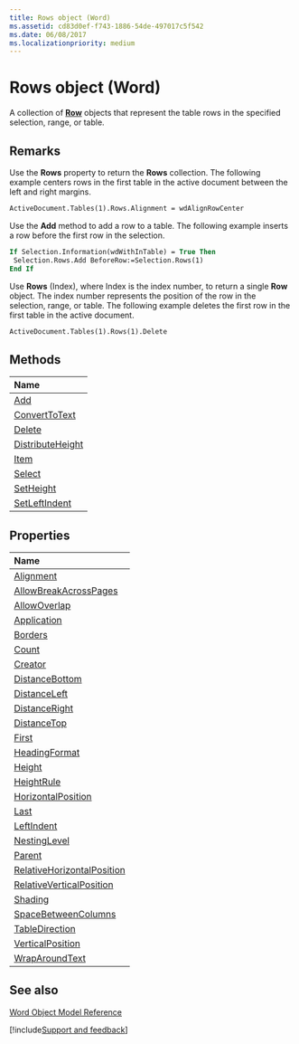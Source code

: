 ```yaml
---
title: Rows object (Word)
ms.assetid: cd83d0ef-f743-1886-54de-497017c5f542
ms.date: 06/08/2017
ms.localizationpriority: medium
---
```



# Rows object (Word)

A collection of **[Row](Word.Row.md)** objects that represent the table rows in the specified selection, range, or table.


## Remarks

Use the **Rows** property to return the **Rows** collection. The following example centers rows in the first table in the active document between the left and right margins.


```vb
ActiveDocument.Tables(1).Rows.Alignment = wdAlignRowCenter
```

Use the **Add** method to add a row to a table. The following example inserts a row before the first row in the selection.




```vb
If Selection.Information(wdWithInTable) = True Then 
 Selection.Rows.Add BeforeRow:=Selection.Rows(1) 
End If
```

Use **Rows** (Index), where Index is the index number, to return a single **Row** object. The index number represents the position of the row in the selection, range, or table. The following example deletes the first row in the first table in the active document.




```vb
ActiveDocument.Tables(1).Rows(1).Delete
```


## Methods



|Name|
|:-----|
|[Add](Word.Rows.Add.md)|
|[ConvertToText](Word.Rows.ConvertToText.md)|
|[Delete](Word.Rows.Delete.md)|
|[DistributeHeight](Word.Rows.DistributeHeight.md)|
|[Item](Word.Rows.Item.md)|
|[Select](Word.Rows.Select.md)|
|[SetHeight](Word.Rows.SetHeight.md)|
|[SetLeftIndent](Word.Rows.SetLeftIndent.md)|

## Properties



|Name|
|:-----|
|[Alignment](Word.Rows.Alignment.md)|
|[AllowBreakAcrossPages](Word.Rows.AllowBreakAcrossPages.md)|
|[AllowOverlap](Word.Rows.AllowOverlap.md)|
|[Application](Word.Rows.Application.md)|
|[Borders](Word.Rows.Borders.md)|
|[Count](Word.Rows.Count.md)|
|[Creator](Word.Rows.Creator.md)|
|[DistanceBottom](Word.Rows.DistanceBottom.md)|
|[DistanceLeft](Word.Rows.DistanceLeft.md)|
|[DistanceRight](Word.Rows.DistanceRight.md)|
|[DistanceTop](Word.Rows.DistanceTop.md)|
|[First](Word.Rows.First.md)|
|[HeadingFormat](Word.Rows.HeadingFormat.md)|
|[Height](Word.Rows.Height.md)|
|[HeightRule](Word.Rows.HeightRule.md)|
|[HorizontalPosition](Word.Rows.HorizontalPosition.md)|
|[Last](Word.Rows.Last.md)|
|[LeftIndent](Word.Rows.LeftIndent.md)|
|[NestingLevel](Word.Rows.NestingLevel.md)|
|[Parent](Word.Rows.Parent.md)|
|[RelativeHorizontalPosition](Word.Rows.RelativeHorizontalPosition.md)|
|[RelativeVerticalPosition](Word.Rows.RelativeVerticalPosition.md)|
|[Shading](Word.Rows.Shading.md)|
|[SpaceBetweenColumns](Word.Rows.SpaceBetweenColumns.md)|
|[TableDirection](Word.Rows.TableDirection.md)|
|[VerticalPosition](Word.Rows.VerticalPosition.md)|
|[WrapAroundText](Word.Rows.WrapAroundText.md)|

## See also


[Word Object Model Reference](overview/Word/object-model.md)

[!include[Support and feedback](~/includes/feedback-boilerplate.md)]
